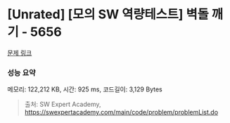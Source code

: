 # [Unrated] [모의 SW 역량테스트] 벽돌 깨기 - 5656 

[문제 링크](https://swexpertacademy.com/main/code/problem/problemDetail.do?contestProbId=AWXRQm6qfL0DFAUo) 

### 성능 요약

메모리: 122,212 KB, 시간: 925 ms, 코드길이: 3,129 Bytes



> 출처: SW Expert Academy, https://swexpertacademy.com/main/code/problem/problemList.do